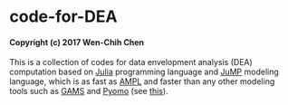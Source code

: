 # code-for-DEA
#### Copyright (c) 2017 Wen-Chih Chen
This is a collection of codes for data envelopment analysis (DEA) computation based on [Julia](https://julialang.org/) programming language and [JuMP](https://github.com/JuliaOpt/JuMP.jl) modeling language, which is as fast as [AMPL](http://ampl.com) and faster than any other modeling tools such as [GAMS](http://www.gams.com) and [Pyomo](http://www.pyomo.org) (see [this](http://arxiv.org/pdf/1312.1431.pdf)).

